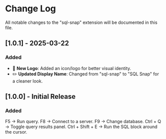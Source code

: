 # Change Log

All notable changes to the "sql-snap" extension will be documented in this file.

## [1.0.1] - 2025-03-22
### Added  
- 🎨 **New Logo**: Added an icon/logo for better visual identity.  
- ✏️ **Updated Display Name**: Changed from "sql-snap" to "SQL Snap" for a cleaner look.

## [1.0.0] - Initial Release
### Added
F5 → Run query.
F8 → Connect to a server.
F9 → Change database.
Ctrl + Q → Toggle query results panel.
Ctrl + Shift + E → Run the SQL block around the cursor.